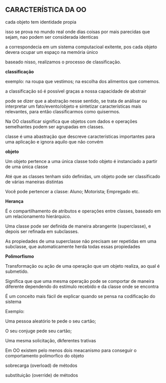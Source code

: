 ## CARACTERÍSTICA DA OO

cada objeto tem identidade propia

isso se prova no mundo real onde dias coisas por mais parecidas que sejam, nao podem ser considerada identicas

a correspondecia em um sistema computacioal exitente, pos cada objeto devera ocupar um espaço na memória único

baseado nisso, realizamos o processo de classificação.

**classificação**

exemplo: na roupa que vestimos; na escolha dos alimentos que comemos.

a classificação só é possível graças a nossa capacidade de abstrair 

pode se dizer que a abstração nesse sentido, se trata de análisar ou interpretar um fato/evento/objeto e sintetizar características mais relevantes, para então classificarmos como quisermos.

Na OO classificar significa que objetos com dados e operações semelhantes podem ser agrupadas em classes.

classe é uma abastração que descreve características importantes para uma aplicação e ignora aquilo que não convém

**objeto**

Um objeto pertence a uma única classe
  todo objeto é instanciado a partir de uma única classe

  Até que as classes tenham sido definidas, um objeto pode ser classificado de várias maneiras distintas

  Você pode pertencer a classe: Aluno; Motorista; Empregado etc.
  
**Herança**

É o compartilhamento de atributos e operações entre classes, baseado em um relacionamento hierárquico.

Uma classe pode ser definida de maneira abrangente (superclasse), e depois ser refinada em subclasses.

As propiedades de uma superclasse não precisam ser repetidas em uma subclasse, que automaticamente herda todas essas propiedades

**Polimorfismo**

Transformação ou ação de uma operação que um objeto realiza, ao qual é submetido.

Significa que que uma mesma operação pode se comportar de maneira diferente dependendo do estímulo recebido e da classe onde se encontra

É um conceito mais fácil de explicar quando se pensa na codificação do sistema

Exemplo:

  Uma pessoa aleatório te pede o seu cartão;

  O seu conjuge pede seu cartão;

Uma mesma solicitação, dkferentes trativas

Em OO existem pelo menos dois meacanismo para conseguir o comportamento polimorfico do objeto

  sobrecarga (overload) de métodos

  substituição (override) de métodos